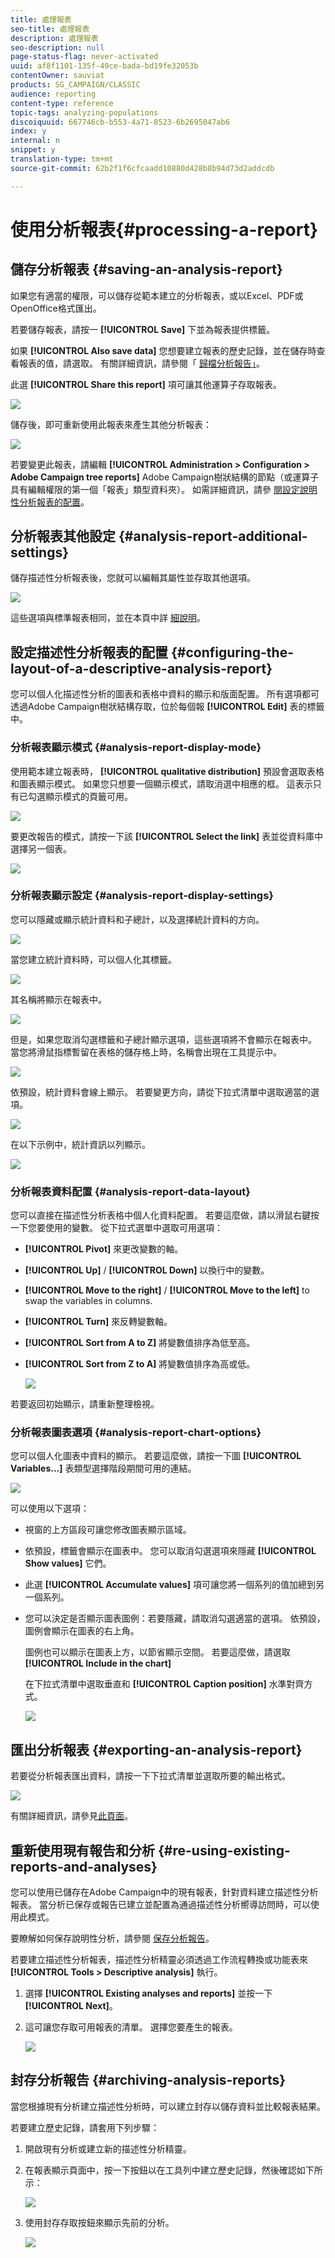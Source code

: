 ```yaml
---
title: 處理報表
seo-title: 處理報表
description: 處理報表
seo-description: null
page-status-flag: never-activated
uuid: af8f1101-135f-49ce-bada-bd19fe32053b
contentOwner: sauviat
products: SG_CAMPAIGN/CLASSIC
audience: reporting
content-type: reference
topic-tags: analyzing-populations
discoiquuid: 667746cb-b553-4a71-8523-6b2695047ab6
index: y
internal: n
snippet: y
translation-type: tm+mt
source-git-commit: 62b2f1f6cfcaadd10880d428b8b94d73d2addcdb

---
```



# 使用分析報表{#processing-a-report}

## 儲存分析報表 {#saving-an-analysis-report}

如果您有適當的權限，可以儲存從範本建立的分析報表，或以Excel、PDF或OpenOffice格式匯出。

若要儲存報表，請按一 **[!UICONTROL Save]** 下並為報表提供標籤。

如果 **[!UICONTROL Also save data]** 您想要建立報表的歷史記錄，並在儲存時查看報表的值，請選取。 有關詳細資訊，請參閱「 [歸檔分析報告」](#archiving-analysis-reports)。

此選 **[!UICONTROL Share this report]** 項可讓其他運算子存取報表。

![](assets/s_ncs_user_report_wizard_010.png)

儲存後，即可重新使用此報表來產生其他分析報表：

![](assets/s_ncs_user_report_wizard_08a.png)

若要變更此報表，請編輯 **[!UICONTROL Administration > Configuration > Adobe Campaign tree reports]** Adobe Campaign樹狀結構的節點（或運算子具有編輯權限的第一個「報表」類型資料夾）。 如需詳細資訊，請參 [閱設定說明性分析報表的配置](#configuring-the-layout-of-a-descriptive-analysis-report)。

## 分析報表其他設定 {#analysis-report-additional-settings}

儲存描述性分析報表後，您就可以編輯其屬性並存取其他選項。

![](assets/s_ncs_user_report_wizard_08b.png)

這些選項與標準報表相同，並在本頁中詳 [細說明](../../reporting/using/properties-of-the-report.md)。

## 設定描述性分析報表的配置 {#configuring-the-layout-of-a-descriptive-analysis-report}

您可以個人化描述性分析的圖表和表格中資料的顯示和版面配置。 所有選項都可透過Adobe Campaign樹狀結構存取，位於每個報 **[!UICONTROL Edit]** 表的標籤中。

### 分析報表顯示模式 {#analysis-report-display-mode}

使用範本建立報表時， **[!UICONTROL qualitative distribution]** 預設會選取表格和圖表顯示模式。 如果您只想要一個顯示模式，請取消選中相應的框。 這表示只有已勾選顯示模式的頁籤可用。

![](assets/s_ncs_advuser_report_display_01.png)

要更改報告的模式，請按一下該 **[!UICONTROL Select the link]** 表並從資料庫中選擇另一個表。

![](assets/s_ncs_advuser_report_display_02.png)

### 分析報表顯示設定 {#analysis-report-display-settings}

您可以隱藏或顯示統計資料和子總計，以及選擇統計資料的方向。

![](assets/s_ncs_advuser_report_display_05.png)

當您建立統計資料時，可以個人化其標籤。

![](assets/s_ncs_advuser_report_display_06.png)

其名稱將顯示在報表中。

![](assets/s_ncs_advuser_report_display_07.png)

但是，如果您取消勾選標籤和子總計顯示選項，這些選項將不會顯示在報表中。 當您將滑鼠指標暫留在表格的儲存格上時，名稱會出現在工具提示中。

![](assets/s_ncs_advuser_report_display_08.png)

依預設，統計資料會線上顯示。 若要變更方向，請從下拉式清單中選取適當的選項。

![](assets/s_ncs_advuser_report_wizard_035a.png)

在以下示例中，統計資訊以列顯示。

![](assets/s_ncs_advuser_report_wizard_035.png)

### 分析報表資料配置 {#analysis-report-data-layout}

您可以直接在描述性分析表格中個人化資料配置。 若要這麼做，請以滑鼠右鍵按一下您要使用的變數。 從下拉式選單中選取可用選項：

* **[!UICONTROL Pivot]** 來更改變數的軸。
* **[!UICONTROL Up]** / **[!UICONTROL Down]** 以換行中的變數。
* **[!UICONTROL Move to the right]** / **[!UICONTROL Move to the left]** to swap the variables in columns.
* **[!UICONTROL Turn]** 來反轉變數軸。
* **[!UICONTROL Sort from A to Z]** 將變數值排序為低至高。
* **[!UICONTROL Sort from Z to A]** 將變數值排序為高或低。

   ![](assets/s_ncs_advuser_report_wizard_016.png)

若要返回初始顯示，請重新整理檢視。

### 分析報表圖表選項 {#analysis-report-chart-options}

您可以個人化圖表中資料的顯示。 若要這麼做，請按一下圖 **[!UICONTROL Variables...]** 表類型選擇階段期間可用的連結。

![](assets/s_ncs_advuser_report_wizard_3c.png)

可以使用以下選項：

* 視窗的上方區段可讓您修改圖表顯示區域。
* 依預設，標籤會顯示在圖表中。 您可以取消勾選選項來隱藏 **[!UICONTROL Show values]** 它們。
* 此選 **[!UICONTROL Accumulate values]** 項可讓您將一個系列的值加總到另一個系列。
* 您可以決定是否顯示圖表圖例：若要隱藏，請取消勾選適當的選項。 依預設，圖例會顯示在圖表的右上角。

   圖例也可以顯示在圖表上方，以節省顯示空間。 若要這麼做，請選取 **[!UICONTROL Include in the chart]**

   在下拉式清單中選取垂直和 **[!UICONTROL Caption position]** 水準對齊方式。

   ![](assets/s_ncs_advuser_report_wizard_3d.png)

## 匯出分析報表 {#exporting-an-analysis-report}

若要從分析報表匯出資料，請按一下下拉式清單並選取所要的輸出格式。

![](assets/s_ncs_user_report_wizard_09.png)

有關詳細資訊，請參見[此頁面](../../reporting/using/actions-on-reports.md)。

## 重新使用現有報告和分析 {#re-using-existing-reports-and-analyses}

您可以使用已儲存在Adobe Campaign中的現有報表，針對資料建立描述性分析報表。 當分析已保存或報告已建立並配置為通過描述性分析嚮導訪問時，可以使用此模式。

要瞭解如何保存說明性分析，請參閱 [保存分析報告](#saving-an-analysis-report)。

若要建立描述性分析報表，描述性分析精靈必須透過工作流程轉換或功能表來 **[!UICONTROL Tools > Descriptive analysis]** 執行。

1. 選擇 **[!UICONTROL Existing analyses and reports]** 並按一下 **[!UICONTROL Next]**。
1. 這可讓您存取可用報表的清單。 選擇您要產生的報表。

   ![](assets/s_ncs_user_report_wizard_01.png)

## 封存分析報告 {#archiving-analysis-reports}

當您根據現有分析建立描述性分析時，可以建立封存以儲存資料並比較報表結果。

若要建立歷史記錄，請套用下列步驟：

1. 開啟現有分析或建立新的描述性分析精靈。
1. 在報表顯示頁面中，按一下按鈕以在工具列中建立歷史記錄，然後確認如下所示：

   ![](assets/reporting_descriptive_historize_icon.png)

1. 使用封存存取按鈕來顯示先前的分析。

   ![](assets/reporting_descriptive_historize_access.png)

